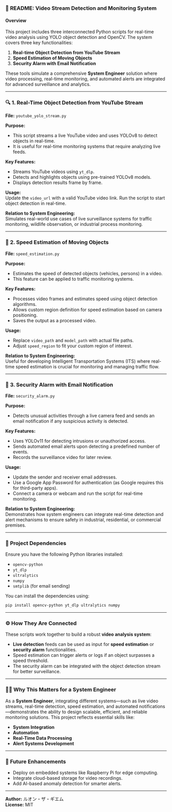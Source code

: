 ### 📄 **README: Video Stream Detection and Monitoring System**

#### **Overview**

This project includes three interconnected Python scripts for real-time video analysis using YOLO object detection and OpenCV. The system covers three key functionalities:  
1. **Real-time Object Detection from YouTube Stream**  
2. **Speed Estimation of Moving Objects**  
3. **Security Alarm with Email Notification**

These tools simulate a comprehensive **System Engineer** solution where video processing, real-time monitoring, and automated alerts are integrated for advanced surveillance and analytics.

---

### 🔍 **1. Real-Time Object Detection from YouTube Stream**

**File:** `youtube_yolo_stream.py`

**Purpose:**  
- This script streams a live YouTube video and uses YOLOv8 to detect objects in real-time.  
- It is useful for real-time monitoring systems that require analyzing live feeds.

**Key Features:**  
- Streams YouTube videos using `yt_dlp`.  
- Detects and highlights objects using pre-trained YOLOv8 models.  
- Displays detection results frame by frame.

**Usage:**  
Update the `video_url` with a valid YouTube video link. Run the script to start object detection in real-time.  

**Relation to System Engineering:**  
Simulates real-world use cases of live surveillance systems for traffic monitoring, wildlife observation, or industrial process monitoring.

---

### 🚗 **2. Speed Estimation of Moving Objects**

**File:** `speed_estimation.py`

**Purpose:**  
- Estimates the speed of detected objects (vehicles, persons) in a video.  
- This feature can be applied to traffic monitoring systems.

**Key Features:**  
- Processes video frames and estimates speed using object detection algorithms.  
- Allows custom region definition for speed estimation based on camera positioning.  
- Saves the output as a processed video.

**Usage:**  
- Replace `video_path` and `model_path` with actual file paths.  
- Adjust `speed_region` to fit your custom region of interest.  

**Relation to System Engineering:**  
Useful for developing Intelligent Transportation Systems (ITS) where real-time speed estimation is crucial for monitoring and managing traffic flow.

---

### 🔔 **3. Security Alarm with Email Notification**

**File:** `security_alarm.py`

**Purpose:**  
- Detects unusual activities through a live camera feed and sends an email notification if any suspicious activity is detected.

**Key Features:**  
- Uses YOLOv11 for detecting intrusions or unauthorized access.  
- Sends automated email alerts upon detecting a predefined number of events.  
- Records the surveillance video for later review.

**Usage:**  
- Update the sender and receiver email addresses.  
- Use a Google App Password for authentication (as Google requires this for third-party apps).  
- Connect a camera or webcam and run the script for real-time monitoring.

**Relation to System Engineering:**  
Demonstrates how system engineers can integrate real-time detection and alert mechanisms to ensure safety in industrial, residential, or commercial premises.

---

### 🔗 **Project Dependencies**

Ensure you have the following Python libraries installed:
- `opencv-python`
- `yt_dlp`
- `ultralytics`
- `numpy`
- `smtplib` (for email sending)

You can install the dependencies using:  
```bash
pip install opencv-python yt_dlp ultralytics numpy
```

---

### ⚙️ **How They Are Connected**

These scripts work together to build a robust **video analysis system**:
- **Live detection** feeds can be used as input for **speed estimation** or **security alarm** functionalities.  
- Speed estimation can trigger alerts or logs if an object surpasses a speed threshold.  
- The security alarm can be integrated with the object detection stream for better surveillance.

---

### 👨‍💻 **Why This Matters for a System Engineer**

As a **System Engineer**, integrating different systems—such as live video streams, real-time detection, speed estimation, and automated notifications—demonstrates the ability to design scalable, efficient, and reliable monitoring solutions. This project reflects essential skills like:  
- **System Integration**  
- **Automation**  
- **Real-Time Data Processing**  
- **Alert Systems Development**

---

### 🚀 **Future Enhancements**
- Deploy on embedded systems like Raspberry Pi for edge computing.  
- Integrate cloud-based storage for video recordings.  
- Add AI-based anomaly detection for smarter alerts.  

---
**Author:** ルオン・ザ・ギエム  
**License:** MIT
